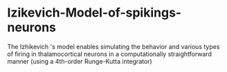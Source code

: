 # Izikevich-Model-of-spikings-neurons
The Izhikevich 's model enables simulating the behavior and various types of firing in thalamocortical neurons in a computationally straightforward manner (using a 4th-order Runge-Kutta integrator)
